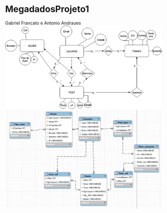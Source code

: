 # MegadadosProjeto1


Gabriel Francato e Antonio Andraues
![Alt text](Modelo_entidade_relacional.png?raw=true "Modelo Entidade Relacional")
![Alt text](modeloRelacional.PNG?raw=true "Modelo Relacional")
